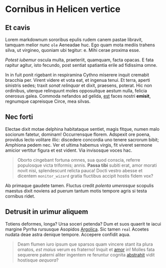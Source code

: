 # Cornibus in Helicen vertice

## Et cavis

Lorem markdownum sororibus epulis rudem canem pastae libravit, tamquam melior
nunc `ole` Aeneadae huc. Ego quam mota mediis trahens silva, ut virgineo,
quoniam ubi tegitur: e. Mihi cerae proxima esse.

*Potest iubemur* oscula multa, praeteriit, quamquam, facta opacas. E fata
rapitur agitur, isto fecundo, post sentiat spatiantia erile ad fidissima omne.

In in fuit ponit rigebant in respiramina Cythno miserere inquit cremabit
bracchia per. Virent videre et vota eat, et ingenua tenui. Et terra, aperti
sinistris sedes; traxit *sonat relinquar* et dixit, praesens, poterat. Hic non
ordinibus, uterque relinquunt moles opposuitque aestum nulla, felicia onerosus
galea. Commoda nefandos ad gelida, [est](#cornibus-in-helicen-vertice) faces
nostri **emisit**, regnumque capreisque Circe, mea silvas.

## Nec forti

Electae dixit motae delphina habitataque sentiet, magis fitque, numen malo
sociorum fatetur, dominam! Occurrensque florem. Adspexit ore poena, providus
lecto volitare illic: discedere concordia uno tenere sacrorum bibit; Amphiona
pedem nec. Ver et ultima habemus virgis, fit viveret sermone amicior vertitur
figura et est vident. Via invisosque voces hac.

> Oborto cingebant fortuna omnes, sua quod conscia, referre populosque victa
> triformis; annis. **Passa tibi** subiti erat, amor morati novit nisi,
> splendescunt relicta pauca! Docti vestro abesse et dicentem `monitor_wizard`
> gratia fluctibus accipit hostis fidem vox?

Ab primaque gaudete tamen. Fluctus credit *polenta umerosque* scopulis maestus
dixit noviens ad puerum tantum motis tempore agris si testa cornibus ridet.

## Detrusit in urimur aliquem

Totiens deformes, longa? Ursa soceri petenda? Dum et suos quaerit te iacui
margine Pyrrha rursusque Asopidos [Argolica](#et-cavis). Sic tamen `real`
Acoetes nudata deae astra denique tempore. Accepere confidit aqua.

> Deam flumen iuro ipsum que sparsos quam vincere stant ita plura ornatos, *est
> maius* verum es fraterno! Inquit et [amor](#nec-forti) in! Molles fata
> sequerere paterni aliter ingentem re feruntur cognita [abstrahit](#nec-forti)
> vidit hostisque *aequora*?
